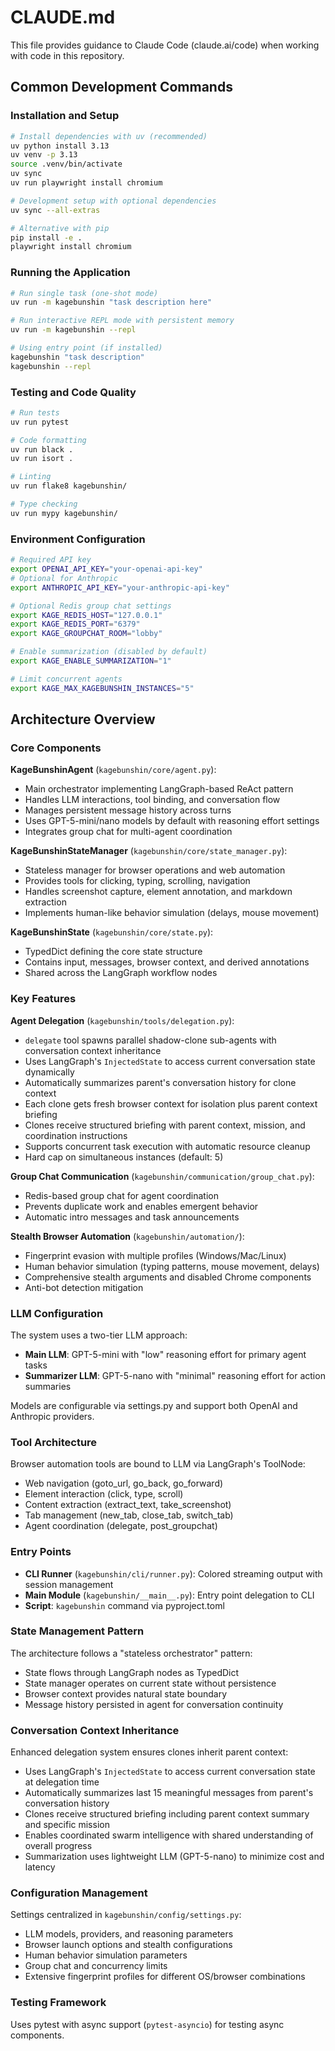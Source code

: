 # CLAUDE.md

This file provides guidance to Claude Code (claude.ai/code) when working with code in this repository.

## Common Development Commands

### Installation and Setup
```bash
# Install dependencies with uv (recommended)
uv python install 3.13
uv venv -p 3.13
source .venv/bin/activate
uv sync
uv run playwright install chromium

# Development setup with optional dependencies
uv sync --all-extras

# Alternative with pip
pip install -e .
playwright install chromium
```

### Running the Application
```bash
# Run single task (one-shot mode)
uv run -m kagebunshin "task description here"

# Run interactive REPL mode with persistent memory
uv run -m kagebunshin --repl

# Using entry point (if installed)
kagebunshin "task description"
kagebunshin --repl
```

### Testing and Code Quality
```bash
# Run tests
uv run pytest

# Code formatting
uv run black .
uv run isort .

# Linting
uv run flake8 kagebunshin/

# Type checking
uv run mypy kagebunshin/
```

### Environment Configuration
```bash
# Required API key
export OPENAI_API_KEY="your-openai-api-key"
# Optional for Anthropic
export ANTHROPIC_API_KEY="your-anthropic-api-key"

# Optional Redis group chat settings
export KAGE_REDIS_HOST="127.0.0.1"
export KAGE_REDIS_PORT="6379"
export KAGE_GROUPCHAT_ROOM="lobby"

# Enable summarization (disabled by default)
export KAGE_ENABLE_SUMMARIZATION="1"

# Limit concurrent agents
export KAGE_MAX_KAGEBUNSHIN_INSTANCES="5"
```

## Architecture Overview

### Core Components

**KageBunshinAgent** (`kagebunshin/core/agent.py`):
- Main orchestrator implementing LangGraph-based ReAct pattern
- Handles LLM interactions, tool binding, and conversation flow
- Manages persistent message history across turns
- Uses GPT-5-mini/nano models by default with reasoning effort settings
- Integrates group chat for multi-agent coordination

**KageBunshinStateManager** (`kagebunshin/core/state_manager.py`):
- Stateless manager for browser operations and web automation
- Provides tools for clicking, typing, scrolling, navigation
- Handles screenshot capture, element annotation, and markdown extraction
- Implements human-like behavior simulation (delays, mouse movement)

**KageBunshinState** (`kagebunshin/core/state.py`):
- TypedDict defining the core state structure
- Contains input, messages, browser context, and derived annotations
- Shared across the LangGraph workflow nodes

### Key Features

**Agent Delegation** (`kagebunshin/tools/delegation.py`):
- `delegate` tool spawns parallel shadow-clone sub-agents with conversation context inheritance
- Uses LangGraph's `InjectedState` to access current conversation state dynamically
- Automatically summarizes parent's conversation history for clone context
- Each clone gets fresh browser context for isolation plus parent context briefing
- Clones receive structured briefing with parent context, mission, and coordination instructions
- Supports concurrent task execution with automatic resource cleanup
- Hard cap on simultaneous instances (default: 5)

**Group Chat Communication** (`kagebunshin/communication/group_chat.py`):
- Redis-based group chat for agent coordination
- Prevents duplicate work and enables emergent behavior
- Automatic intro messages and task announcements

**Stealth Browser Automation** (`kagebunshin/automation/`):
- Fingerprint evasion with multiple profiles (Windows/Mac/Linux)
- Human behavior simulation (typing patterns, mouse movement, delays)
- Comprehensive stealth arguments and disabled Chrome components
- Anti-bot detection mitigation

### LLM Configuration

The system uses a two-tier LLM approach:
- **Main LLM**: GPT-5-mini with "low" reasoning effort for primary agent tasks
- **Summarizer LLM**: GPT-5-nano with "minimal" reasoning effort for action summaries

Models are configurable via settings.py and support both OpenAI and Anthropic providers.

### Tool Architecture

Browser automation tools are bound to LLM via LangGraph's ToolNode:
- Web navigation (goto_url, go_back, go_forward)
- Element interaction (click, type, scroll)
- Content extraction (extract_text, take_screenshot)
- Tab management (new_tab, close_tab, switch_tab)
- Agent coordination (delegate, post_groupchat)

### Entry Points

- **CLI Runner** (`kagebunshin/cli/runner.py`): Colored streaming output with session management
- **Main Module** (`kagebunshin/__main__.py`): Entry point delegation to CLI
- **Script**: `kagebunshin` command via pyproject.toml

### State Management Pattern

The architecture follows a "stateless orchestrator" pattern:
- State flows through LangGraph nodes as TypedDict
- State manager operates on current state without persistence
- Browser context provides natural state boundary
- Message history persisted in agent for conversation continuity

### Conversation Context Inheritance

Enhanced delegation system ensures clones inherit parent context:
- Uses LangGraph's `InjectedState` to access current conversation state at delegation time
- Automatically summarizes last 15 meaningful messages from parent's conversation history
- Clones receive structured briefing including parent context summary and specific mission
- Enables coordinated swarm intelligence with shared understanding of overall progress
- Summarization uses lightweight LLM (GPT-5-nano) to minimize cost and latency

### Configuration Management

Settings centralized in `kagebunshin/config/settings.py`:
- LLM models, providers, and reasoning parameters
- Browser launch options and stealth configurations  
- Human behavior simulation parameters
- Group chat and concurrency limits
- Extensive fingerprint profiles for different OS/browser combinations

### Testing Framework

Uses pytest with async support (`pytest-asyncio`) for testing async components.